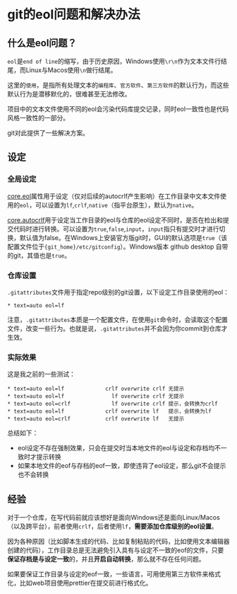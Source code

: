 # git的eol问题和解决办法
## 什么是eol问题？

`eol`是`end of line`的缩写，由于历史原因，Windows使用`\r\n`作为文本文件行结尾，而Linux与Macos使用`\n`做行结尾。

这里的`使用`，是指所有处理文本的`编程库`、`官方软件`、`第三方软件`的默认行为，而这些默认行为是潜移默化的，很难甚至无法修改。

项目中的文本文件使用不同的eol会污染代码库提交记录，同时eol一致性也是代码风格一致性的一部分。

git对此提供了一些解决方案。

## 设定
### 全局设定

[core.eol](https://git-scm.com/docs/git-config#Documentation/git-config.txt-coreeol)属性用于设定（仅对后续的autocrlf产生影响）在工作目录中文本文件使用的`eol`，可以设置为`lf`,`crlf`,`native`（指平台原生），默认为`native`。

[core.autocrlf](https://git-scm.com/docs/git-config#Documentation/git-config.txt-coreautocrlf)用于设定当工作目录的eol与仓库的eol设定不同时，是否在检出和提交代码时进行转换。可以设置为`true`,`false`,`input`，`input`指只有提交时才进行切换，默认值为false。在Windows上安装官方版git时，GUI的默认选项是`true`（该配置文件位于`{git_home}/etc/gitconfig`）。Windows版本 github desktop 自带的git，其值也是`true`。

### 仓库设置

`.gitattributes`文件用于指定repo级别的git设置，以下设定工作目录使用的eol：

```
* text=auto eol=lf
```

注意，`.gitattributes`本质是一个配置文件，在使用`git`命令时，会读取这个配置文件，改变一些行为。也就是说，`.gitattributes`并不会因为你commit到仓库才生效。

### 实际效果

这是我之前的一些测试：

```
* text=auto eol=lf             crlf overwrite crlf 无提示
* text=auto eol=lf               lf overwrite crlf 无提示
* text=auto eol=crlf             lf overwrite crlf 提示，会转换为crlf
* text=auto eol=lf             crlf overwrite lf   提示，会转换为lf
* text=auto eol=crlf           crlf overwrite lf   无提示
```

总结如下：

- eol设定不存在强制效果，只会在提交时当本地文件的eol与设定和存档均不一致时才提示转换
- 如果本地文件的eof与存档的eof一致，即使违背了eol设定，那么git不会提示也不会转换

## 经验

对于一个仓库，在写代码前就应该想好是面向Windows还是面向Linux/Macos（以及跨平台），前者使用`crlf`，后者使用`lf`，**需要添加仓库级别的eol设置**。

因为各种原因（比如脚本生成的代码、比如复制粘贴的代码，比如使用文本编辑器创建的代码），工作目录总是无法避免引入具有与设定不一致的eof的文件，只要**保证存档是与设定一致**的，并且**开启自动转换**，那么就不存在任何问题。

如果要保证工作目录与设定的eof一致，一些语言，可用使用第三方软件来格式化，比如web项目使用prettier在提交前进行格式化。
